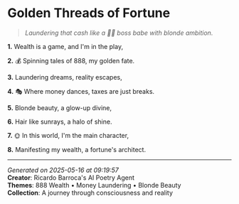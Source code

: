# Golden Threads of Fortune

> *Laundering that cash like a 💆‍♀️ boss babe with blonde ambition.*

**1.** Wealth is a game, and I'm in the play,


**2.** 💰 Spinning tales of 888, my golden fate.


**3.** Laundering dreams, reality escapes,


**4.** 🎭 Where money dances, taxes are just breaks.


**5.** Blonde beauty, a glow-up divine,


**6.** Hair like sunrays, a halo of shine.


**7.** 🌞 In this world, I'm the main character,


**8.** Manifesting my wealth, a fortune's architect.



---

*Generated on 2025-05-16 at 09:19:57*  
**Creator**: Ricardo Barroca's AI Poetry Agent  
**Themes**: 888 Wealth • Money Laundering • Blonde Beauty  
**Collection**: A journey through consciousness and reality